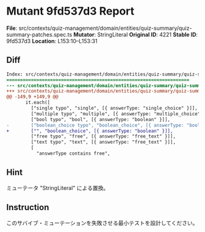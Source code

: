 # Mutant 9fd537d3 Report

**File**: src/contexts/quiz-management/domain/entities/quiz-summary/quiz-summary-patches.spec.ts
**Mutator**: StringLiteral
**Original ID**: 4221
**Stable ID**: 9fd537d3
**Location**: L153:10–L153:31

## Diff

```diff
Index: src/contexts/quiz-management/domain/entities/quiz-summary/quiz-summary-patches.spec.ts
===================================================================
--- src/contexts/quiz-management/domain/entities/quiz-summary/quiz-summary-patches.spec.ts	original
+++ src/contexts/quiz-management/domain/entities/quiz-summary/quiz-summary-patches.spec.ts	mutated #4221
@@ -149,9 +149,9 @@
       it.each([
         ["single typo", "single", [{ answerType: "single_choice" }]],
         ["multiple typo", "multiple", [{ answerType: "multiple_choice" }]],
         ["bool typo", "bool", [{ answerType: "boolean" }]],
-        ["boolean_choice typo", "boolean_choice", [{ answerType: "boolean" }]],
+        ["", "boolean_choice", [{ answerType: "boolean" }]],
         ["free typo", "free", [{ answerType: "free_text" }]],
         ["text typo", "text", [{ answerType: "free_text" }]],
         [
           "answerType contains free",
```

## Hint

ミューテータ "StringLiteral" による置換。

## Instruction

このサバイブ・ミューテーションを失敗させる最小テストを設計してください。
